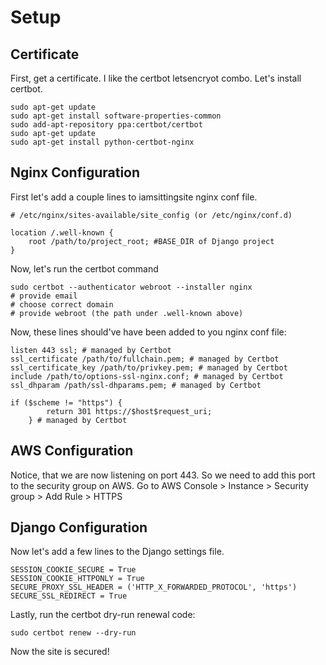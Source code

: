 # Setup

## Certificate

First, get a certificate. I like the certbot letsencryot combo.
Let's install certbot.

```
sudo apt-get update
sudo apt-get install software-properties-common
sudo add-apt-repository ppa:certbot/certbot
sudo apt-get update
sudo apt-get install python-certbot-nginx 
```

## Nginx Configuration

First let's add a couple lines to iamsittingsite nginx conf file.
```
# /etc/nginx/sites-available/site_config (or /etc/nginx/conf.d)

location /.well-known {
    root /path/to/project_root; #BASE_DIR of Django project
}
```

Now, let's run the certbot command
```
sudo certbot --authenticator webroot --installer nginx
# provide email
# choose correct domain
# provide webroot (the path under .well-known above)
```

Now, these lines should've have been added to you nginx conf file:
```
listen 443 ssl; # managed by Certbot
ssl_certificate /path/to/fullchain.pem; # managed by Certbot
ssl_certificate_key /path/to/privkey.pem; # managed by Certbot
include /path/to/options-ssl-nginx.conf; # managed by Certbot
ssl_dhparam /path/ssl-dhparams.pem; # managed by Certbot

if ($scheme != "https") {
        return 301 https://$host$request_uri;
    } # managed by Certbot

```


## AWS Configuration

Notice, that we are now listening on port 443.
So we need to add this port to the security group on AWS.
Go to AWS Console > Instance > Security group > Add Rule > HTTPS

## Django Configuration

Now let's add a few lines to the Django settings file.
```
SESSION_COOKIE_SECURE = True
SESSION_COOKIE_HTTPONLY = True
SECURE_PROXY_SSL_HEADER = ('HTTP_X_FORWARDED_PROTOCOL', 'https')
SECURE_SSL_REDIRECT = True
```

Lastly, run the certbot dry-run renewal code:
```
sudo certbot renew --dry-run
```

Now the site is secured!
